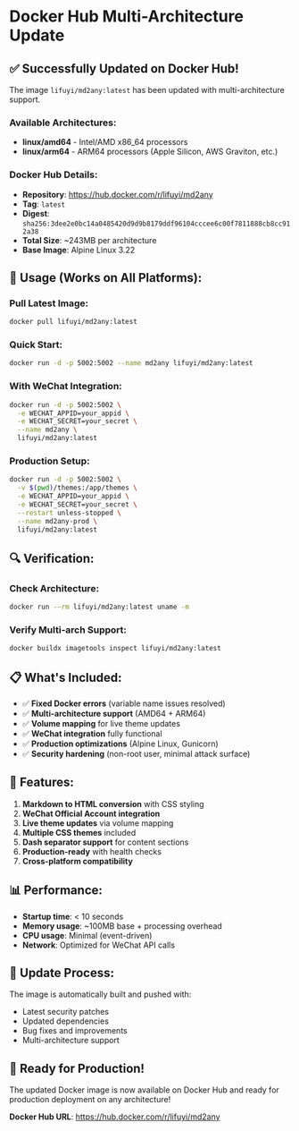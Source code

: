 # Docker Hub Multi-Architecture Update

## ✅ **Successfully Updated on Docker Hub!**

The image `lifuyi/md2any:latest` has been updated with multi-architecture support.

### **Available Architectures:**
- **linux/amd64** - Intel/AMD x86_64 processors
- **linux/arm64** - ARM64 processors (Apple Silicon, AWS Graviton, etc.)

### **Docker Hub Details:**
- **Repository**: https://hub.docker.com/r/lifuyi/md2any
- **Tag**: `latest`
- **Digest**: `sha256:3dee2e0bc14a0485420d9d9b8179ddf96104cccee6c00f7811888cb8cc912a38`
- **Total Size**: ~243MB per architecture
- **Base Image**: Alpine Linux 3.22

## 🚀 **Usage (Works on All Platforms):**

### **Pull Latest Image:**
```bash
docker pull lifuyi/md2any:latest
```

### **Quick Start:**
```bash
docker run -d -p 5002:5002 --name md2any lifuyi/md2any:latest
```

### **With WeChat Integration:**
```bash
docker run -d -p 5002:5002 \
  -e WECHAT_APPID=your_appid \
  -e WECHAT_SECRET=your_secret \
  --name md2any \
  lifuyi/md2any:latest
```

### **Production Setup:**
```bash
docker run -d -p 5002:5002 \
  -v $(pwd)/themes:/app/themes \
  -e WECHAT_APPID=your_appid \
  -e WECHAT_SECRET=your_secret \
  --restart unless-stopped \
  --name md2any-prod \
  lifuyi/md2any:latest
```

## 🔍 **Verification:**

### **Check Architecture:**
```bash
docker run --rm lifuyi/md2any:latest uname -m
```

### **Verify Multi-arch Support:**
```bash
docker buildx imagetools inspect lifuyi/md2any:latest
```

## 📋 **What's Included:**

- ✅ **Fixed Docker errors** (variable name issues resolved)
- ✅ **Multi-architecture support** (AMD64 + ARM64)
- ✅ **Volume mapping** for live theme updates
- ✅ **WeChat integration** fully functional
- ✅ **Production optimizations** (Alpine Linux, Gunicorn)
- ✅ **Security hardening** (non-root user, minimal attack surface)

## 🌟 **Features:**

1. **Markdown to HTML conversion** with CSS styling
2. **WeChat Official Account integration** 
3. **Live theme updates** via volume mapping
4. **Multiple CSS themes** included
5. **Dash separator support** for content sections
6. **Production-ready** with health checks
7. **Cross-platform compatibility**

## 📊 **Performance:**

- **Startup time**: < 10 seconds
- **Memory usage**: ~100MB base + processing overhead
- **CPU usage**: Minimal (event-driven)
- **Network**: Optimized for WeChat API calls

## 🔄 **Update Process:**

The image is automatically built and pushed with:
- Latest security patches
- Updated dependencies
- Bug fixes and improvements
- Multi-architecture support

## 🎯 **Ready for Production!**

The updated Docker image is now available on Docker Hub and ready for production deployment on any architecture!

**Docker Hub URL**: https://hub.docker.com/r/lifuyi/md2any